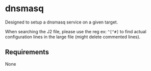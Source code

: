 dnsmasq
=========

Designed to setup a dnsmasq service on a given target.

When searching the J2 file, please use the reg ex: `^[^#]` to find actual
configuration lines in the large file (might delete commented lines).

Requirements
------------

None
